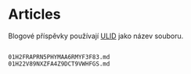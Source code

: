 # Articles


Blogové příspěvky používají [ULID](https://github.com/ulid/spec) jako název souboru.

```{toctree}

01H2FRAPRN5PHYMAA6RMYF3F83.md
01H22V89NXZFA4Z9DCT9VWHFGS.md
```
